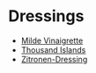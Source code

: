 # Dressings
- [Milde Vinaigrette](MildeVinaigrette.md)
- [Thousand Islands](ThousandIslands.md)
- [Zitronen-Dressing](Zitronen-Dressing.md)
